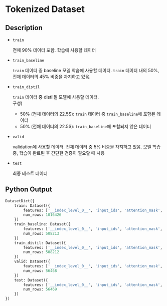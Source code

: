 # Tokenized Dataset
## Description
- `train`

    전체 90% 데이터 포함. 학습에 사용할 데이터

- `train_baseline`

    `train` 데이터 중 baseline 모델 학습에 사용할 데이터. `train` 데이터 내의 50%, 전체 데이터의 45% 비중을 차지하고 있음.

- `train_distil`
    
    `train` 데이터 중 distil될 모델에 사용할 데이터. \
    구성)
    - 50% (전체 데이터의 22.5$): `train` 데이터 중 `train_baseline`에 포함된 데이터 
    - 50% (전체 데이터의 22.5$): `train_baseline`에 포함되지 않은 데이터

- `valid`

    validation에 사용할 데이터. 전체 데이터 중 5% 비중을 차지하고 있음. 모델 학습 중, 학습이 완료된 후 간단한 검증이 필요할 때 사용

- `test`

    최종 테스트 데이터

## Python Output
```python
DatasetDict({
    train: Dataset({
        features: ['__index_level_0__', 'input_ids', 'attention_mask', 'labels'],
        num_rows: 1016426
    })
    train_baseline: Dataset({
        features: ['__index_level_0__', 'input_ids', 'attention_mask', 'labels'],
        num_rows: 508213
    })
    train_distil: Dataset({
        features: ['__index_level_0__', 'input_ids', 'attention_mask', 'labels'],
        num_rows: 508212
    })
    valid: Dataset({
        features: ['__index_level_0__', 'input_ids', 'attention_mask', 'labels'],
        num_rows: 56468
    })
    test: Dataset({
        features: ['__index_level_0__', 'input_ids', 'attention_mask', 'labels'],
        num_rows: 56469
    })
})
```
